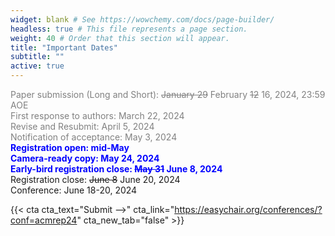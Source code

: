 ```yaml
---
widget: blank # See https://wowchemy.com/docs/page-builder/
headless: true # This file represents a page section.
weight: 40 # Order that this section will appear.
title: "Important Dates"
subtitle: ""
active: true
---
```


<span style=color:grey>Paper submission (Long and Short): ~~January 29~~ February ~~12~~ 16, 2024, 23:59 AOE</span>  
<span style=color:grey>First response to authors: March 22, 2024</span>  
<span style=color:grey>Revise and Resubmit: April 5, 2024</span>  
<span style=color:grey>Notification of acceptance:  May 3, 2024</span>  
<span style=color:blue;font-weight:bold>Registration open: mid-May</span>  
<span style=color:blue;font-weight:bold>Camera-ready copy:  May 24, 2024</span>  
<span style=color:blue;font-weight:bold>Early-bird registration close: <s>May 31</s> June 8, 2024</span>  
Registration close: <s>June 8</s> June 20, 2024  
Conference:  June 18-20, 2024  

{{< cta cta_text="Submit -->" cta_link="https://easychair.org/conferences/?conf=acmrep24" cta_new_tab="false" >}}

